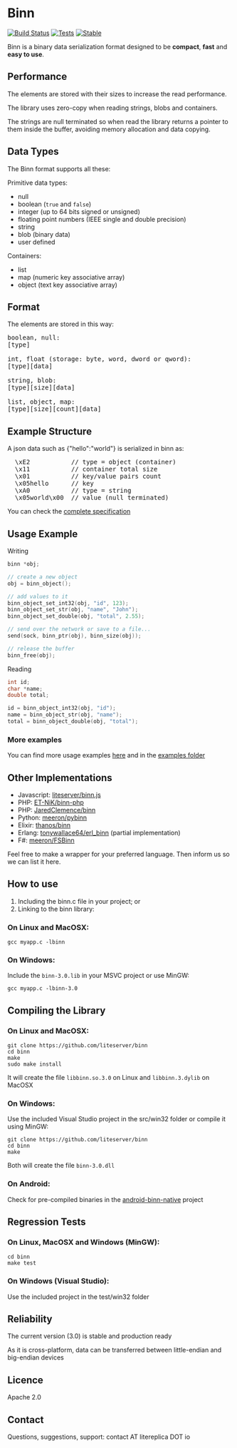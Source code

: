 Binn
====
[![Build Status](https://travis-ci.org/liteserver/binn.svg?branch=master)](https://travis-ci.org/liteserver/binn)
[![Tests](https://img.shields.io/badge/tests-1815-brightgreen.svg)]()
[![Stable](https://img.shields.io/badge/status-stable-brightgreen.svg)]()

Binn is a binary data serialization format designed to be **compact**, **fast** and **easy to use**.


Performance
-----------

The elements are stored with their sizes to increase the read performance.

The library uses zero-copy when reading strings, blobs and containers.

The strings are null terminated so when read the library returns a pointer to them inside the buffer, avoiding memory allocation and data copying.


Data Types
----------

The Binn format supports all these:

Primitive data types:

* null
* boolean (`true` and `false`)
* integer (up to 64 bits signed or unsigned)
* floating point numbers (IEEE single and double precision)
* string
* blob (binary data)
* user defined

Containers:

* list
* map (numeric key associative array)
* object (text key associative array)

Format
--------
The elements are stored in this way:
<pre>
boolean, null:
[type]

int, float (storage: byte, word, dword or qword):
[type][data]

string, blob:
[type][size][data]

list, object, map:
[type][size][count][data]
</pre>

Example Structure
---------------------
A json data such as {"hello":"world"} is serialized in binn as:

<pre>
  \xE2           // type = object (container)
  \x11           // container total size
  \x01           // key/value pairs count
  \x05hello      // key
  \xA0           // type = string
  \x05world\x00  // value (null terminated)
</pre>

You can check the [complete specification](spec.md)

Usage Example
-------------

Writing

```c
binn *obj;

// create a new object
obj = binn_object();

// add values to it
binn_object_set_int32(obj, "id", 123);
binn_object_set_str(obj, "name", "John");
binn_object_set_double(obj, "total", 2.55);

// send over the network or save to a file...
send(sock, binn_ptr(obj), binn_size(obj));

// release the buffer
binn_free(obj);
```

Reading

```c
int id;
char *name;
double total;

id = binn_object_int32(obj, "id");
name = binn_object_str(obj, "name");
total = binn_object_double(obj, "total");
```

### More examples

You can find more usage examples [here](usage.md) and in the [examples folder](examples)


## Other Implementations

 * Javascript: [liteserver/binn.js](https://github.com/liteserver/binn.js)
 * PHP: [ET-NiK/binn-php](https://github.com/ET-NiK/binn-php)
 * PHP: [JaredClemence/binn](https://github.com/JaredClemence/binn)
 * Python: [meeron/pybinn](https://github.com/meeron/pybinn)
 * Elixir: [thanos/binn](https://github.com/thanos/binn)
 * Erlang: [tonywallace64/erl_binn](https://github.com/tonywallace64/erl_binn) (partial implementation)
 * F#: [meeron/FSBinn](https://github.com/meeron/FSBinn)

Feel free to make a wrapper for your preferred language. Then inform us so we can list it here.


How to use
----------

 1. Including the binn.c file in your project; or
 2. Linking to the binn library:

### On Linux and MacOSX:
```
gcc myapp.c -lbinn
```

### On Windows:

Include the `binn-3.0.lib` in your MSVC project or use MinGW:
```
gcc myapp.c -lbinn-3.0
```


Compiling the Library
---------------------

### On Linux and MacOSX:

```
git clone https://github.com/liteserver/binn
cd binn
make
sudo make install
```
It will create the file `libbinn.so.3.0` on Linux and `libbinn.3.dylib` on MacOSX


### On Windows:

Use the included Visual Studio project in the src/win32 folder or compile it using MinGW:

```
git clone https://github.com/liteserver/binn
cd binn
make
```
Both will create the file `binn-3.0.dll`


### On Android:

Check for pre-compiled binaries in the [android-binn-native](https://github.com/litereplica/android-binn-native) project


Regression Tests
----------------

### On Linux, MacOSX and Windows (MinGW):

```
cd binn
make test
```

### On Windows (Visual Studio):

Use the included project in the test/win32 folder


Reliability
-----------

The current version (3.0) is stable and production ready

As it is cross-platform, data can be transferred between little-endian and big-endian devices


Licence
-------
Apache 2.0


Contact
-------

Questions, suggestions, support: contact AT litereplica DOT io
